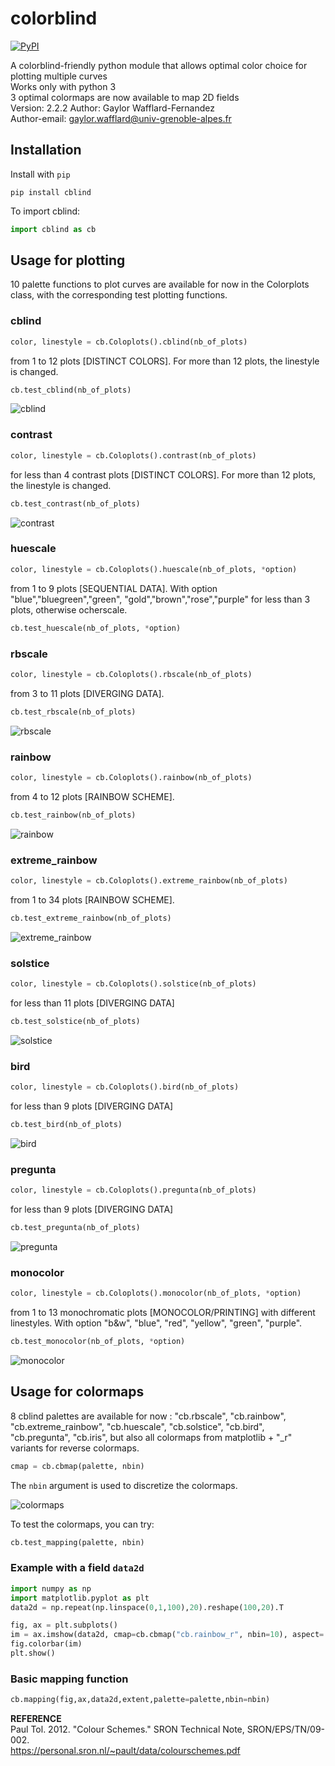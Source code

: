 # colorblind
[![PyPI](https://img.shields.io/pypi/v/cblind)](https://pypi.org/project/cblind/)

A colorblind-friendly python module that allows optimal color choice for plotting multiple curves  
Works only with python 3  
3 optimal colormaps are now available to map 2D fields  
Version: 2.2.2
Author: Gaylor Wafflard-Fernandez  
Author-email: gaylor.wafflard@univ-grenoble-alpes.fr

## Installation

Install with `pip`

```
pip install cblind
```

To import cblind:

```python
import cblind as cb
```

## Usage for plotting

10 palette functions to plot curves are available for now in the Colorplots class, with the corresponding test plotting functions.  

### cblind

```python
color, linestyle = cb.Coloplots().cblind(nb_of_plots)
```

from 1 to 12 plots [DISTINCT COLORS]. For more than 12 plots, the linestyle is changed.  

```python
cb.test_cblind(nb_of_plots)
```

![cblind](https://github.com/Volodia99/cblind/raw/master/imgs/cblind.png)

### contrast

```python
color, linestyle = cb.Coloplots().contrast(nb_of_plots)
```

for less than 4 contrast plots [DISTINCT COLORS]. For more than 12 plots, the linestyle is changed.  

```python
cb.test_contrast(nb_of_plots)
```

![contrast](https://github.com/Volodia99/cblind/raw/master/imgs/contrast.png)

### huescale

```python
color, linestyle = cb.Coloplots().huescale(nb_of_plots, *option)
```

from 1 to 9 plots [SEQUENTIAL DATA]. With option "blue","bluegreen","green", "gold","brown","rose","purple" for less than 3 plots, otherwise ocherscale.  

```python
cb.test_huescale(nb_of_plots, *option)
```

### rbscale

```python
color, linestyle = cb.Coloplots().rbscale(nb_of_plots)
```

from 3 to 11 plots [DIVERGING DATA].  

```python
cb.test_rbscale(nb_of_plots)
```

![rbscale](https://github.com/Volodia99/cblind/raw/master/imgs/rbscale.png)

### rainbow

```python
color, linestyle = cb.Coloplots().rainbow(nb_of_plots)
```

from 4 to 12 plots [RAINBOW SCHEME].  

```python
cb.test_rainbow(nb_of_plots)
```

![rainbow](https://github.com/Volodia99/cblind/raw/master/imgs/rainbow.png)

### extreme_rainbow

```python
color, linestyle = cb.Coloplots().extreme_rainbow(nb_of_plots)
```

from 1 to 34 plots [RAINBOW SCHEME].  

```python
cb.test_extreme_rainbow(nb_of_plots)
```

![extreme_rainbow](https://github.com/Volodia99/cblind/raw/master/imgs/extreme_rainbow.png)

### solstice

```python
color, linestyle = cb.Coloplots().solstice(nb_of_plots)
```

for less than 11 plots [DIVERGING DATA]  

```python
cb.test_solstice(nb_of_plots)
```

![solstice](https://github.com/Volodia99/cblind/raw/master/imgs/solstice.png)

### bird

```python
color, linestyle = cb.Coloplots().bird(nb_of_plots)
```

for less than 9 plots [DIVERGING DATA]  

```python
cb.test_bird(nb_of_plots)
```

![bird](https://github.com/Volodia99/cblind/raw/master/imgs/bird.png)

### pregunta

```python
color, linestyle = cb.Coloplots().pregunta(nb_of_plots)
```

for less than 9 plots [DIVERGING DATA]  

```python
cb.test_pregunta(nb_of_plots)
```

![pregunta](https://github.com/Volodia99/cblind/raw/master/imgs/pregunta.png)

### monocolor

```python
color, linestyle = cb.Coloplots().monocolor(nb_of_plots, *option)
```

from 1 to 13 monochromatic plots [MONOCOLOR/PRINTING] with different linestyles. With option "b&w", "blue", "red", "yellow", "green", "purple".

```python
cb.test_monocolor(nb_of_plots, *option)
```

![monocolor](https://github.com/Volodia99/cblind/raw/master/imgs/monocolor.png)

## Usage for colormaps

8 cblind palettes are available for now : "cb.rbscale", "cb.rainbow", "cb.extreme_rainbow", "cb.huescale", 
"cb.solstice", "cb.bird", "cb.pregunta", "cb.iris", but also all colormaps from matplotlib + "\_r" variants for reverse colormaps.  

```python
cmap = cb.cbmap(palette, nbin)
```

The `nbin` argument is used to discretize the colormaps.  

![colormaps](https://github.com/Volodia99/cblind/raw/master/imgs/colormaps.png)

To test the colormaps, you can try:

```python
cb.test_mapping(palette, nbin)
```

### Example with a field `data2d`

```python
import numpy as np
import matplotlib.pyplot as plt
data2d = np.repeat(np.linspace(0,1,100),20).reshape(100,20).T

fig, ax = plt.subplots()
im = ax.imshow(data2d, cmap=cb.cbmap("cb.rainbow_r", nbin=10), aspect='auto')
fig.colorbar(im)
plt.show()
```

### Basic mapping function

```python
cb.mapping(fig,ax,data2d,extent,palette=palette,nbin=nbin)
```

**REFERENCE**  
Paul Tol. 2012. "Colour Schemes." SRON Technical Note, SRON/EPS/TN/09-002.  
https://personal.sron.nl/~pault/data/colourschemes.pdf
